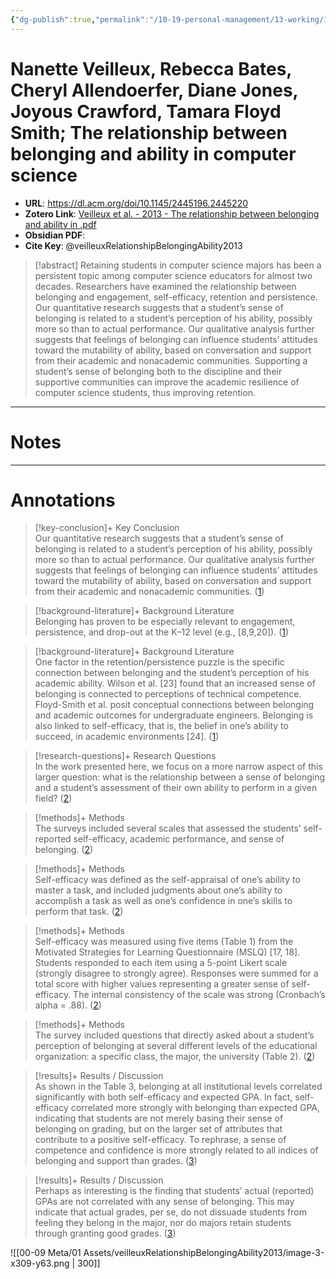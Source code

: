 ```yaml
---
{"dg-publish":true,"permalink":"/10-19-personal-management/13-working/13-05-sigcse-2024/veilleux-et-al-2013-the-relationship-between-belonging-and-ability-in-computer-science/"}
---
```



# Nanette Veilleux, Rebecca Bates, Cheryl Allendoerfer, Diane Jones, Joyous Crawford, Tamara Floyd Smith; The relationship between belonging and ability in computer science

- **URL**: https://dl.acm.org/doi/10.1145/2445196.2445220
- **Zotero Link**: [Veilleux et al. - 2013 - The relationship between belonging and ability in .pdf](zotero://select/library/items/VRL4R7PJ)
- **Obsidian PDF**:
- **Cite Key**: @veilleuxRelationshipBelongingAbility2013

> [!abstract]
> Retaining students in computer science majors has been a persistent topic among computer science educators for almost two decades. Researchers have examined the relationship between belonging and engagement, self-efficacy, retention and persistence. Our quantitative research suggests that a student’s sense of belonging is related to a student’s perception of his ability, possibly more so than to actual performance. Our qualitative analysis further suggests that feelings of belonging can influence students’ attitudes toward the mutability of ability, based on conversation and support from their academic and nonacademic communities. Supporting a student’s sense of belonging both to the discipline and their supportive communities can improve the academic resilience of computer science students, thus improving retention.

---
# Notes

---
# Annotations

> [!key-conclusion]+ Key Conclusion  
>Our quantitative research suggests that a student’s sense of belonging is related to a student’s perception of his ability, possibly more so than to actual performance. Our qualitative analysis further suggests that feelings of belonging can influence students’ attitudes toward the mutability of ability, based on conversation and support from their academic and nonacademic communities. ([1](zotero://open-pdf/library/items/VRL4R7PJ?page=1&annotation=AFLPYAPV)) 


> [!background-literature]+ Background Literature  
>Belonging has proven to be especially relevant to engagement, persistence, and drop-out at the K–12 level (e.g., [8,9,20]). ([1](zotero://open-pdf/library/items/VRL4R7PJ?page=1&annotation=3X3KCCSB)) 


> [!background-literature]+ Background Literature  
>One factor in the retention/persistence puzzle is the specific connection between belonging and the student’s perception of his academic ability. Wilson et al. [23] found that an increased sense of belonging is connected to perceptions of technical competence. Floyd-Smith et al. posit conceptual connections between belonging and academic outcomes for undergraduate engineers. Belonging is also linked to self-efficacy, that is, the belief in one’s ability to succeed, in academic environments [24]. ([1](zotero://open-pdf/library/items/VRL4R7PJ?page=1&annotation=MHZBCJ66)) 


> [!research-questions]+ Research Questions  
>In the work presented here, we focus on a more narrow aspect of this larger question: what is the relationship between a sense of belonging and a student’s assessment of their own ability to perform in a given field? ([2](zotero://open-pdf/library/items/VRL4R7PJ?page=2&annotation=FGLQ89LY)) 


> [!methods]+ Methods  
>The surveys included several scales that assessed the students’ self-reported self-efficacy, academic performance, and sense of belonging. ([2](zotero://open-pdf/library/items/VRL4R7PJ?page=2&annotation=XQKJN8QP)) 


> [!methods]+ Methods  
>Self-efficacy was defined as the self-appraisal of one’s ability to master a task, and included judgments about one’s ability to accomplish a task as well as one’s confidence in one’s skills to perform that task. ([2](zotero://open-pdf/library/items/VRL4R7PJ?page=2&annotation=J3BDI5II)) 


> [!methods]+ Methods  
>Self-efficacy was measured using five items (Table 1) from the Motivated Strategies for Learning Questionnaire (MSLQ) [17, 18]. Students responded to each item using a 5-point Likert scale (strongly disagree to strongly agree). Responses were summed for a total score with higher values representing a greater sense of self-efficacy. The internal consistency of the scale was strong (Cronbach’s alpha = .88). ([2](zotero://open-pdf/library/items/VRL4R7PJ?page=2&annotation=JBBSFEAD)) 


> [!methods]+ Methods  
>The survey included questions that directly asked about a student’s perception of belonging at several different levels of the educational organization: a specific class, the major, the university (Table 2). ([2](zotero://open-pdf/library/items/VRL4R7PJ?page=2&annotation=JRBGPHK7)) 


> [!results]+ Results / Discussion  
>As shown in the Table 3, belonging at all institutional levels correlated significantly with both self-efficacy and expected GPA. In fact, self-efficacy correlated more strongly with belonging than expected GPA, indicating that students are not merely basing their sense of belonging on grading, but on the larger set of attributes that contribute to a positive self-efficacy. To rephrase, a sense of competence and confidence is more strongly related to all indices of belonging and support than grades. ([3](zotero://open-pdf/library/items/VRL4R7PJ?page=3&annotation=R5FCNAUJ)) 


> [!results]+ Results / Discussion  
>Perhaps as interesting is the finding that students’ actual (reported) GPAs are not correlated with any sense of belonging. This may indicate that actual grades, per se, do not dissuade students from feeling they belong in the major, nor do majors retain students through granting good grades. ([3](zotero://open-pdf/library/items/VRL4R7PJ?page=3&annotation=8G8EF2KZ)) 


 
 ![[00-09 Meta/01 Assets/veilleuxRelationshipBelongingAbility2013/image-3-x309-y63.png \| 300]]




